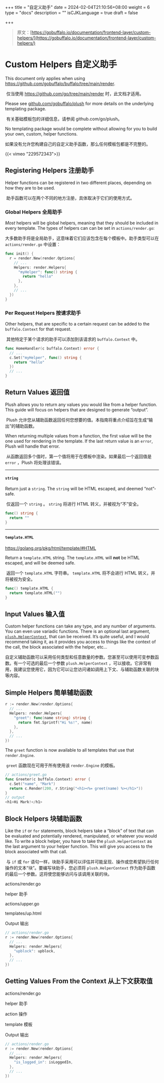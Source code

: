 +++
title = "自定义助手"
date = 2024-02-04T21:10:56+08:00
weight = 6
type = "docs"
description = ""
isCJKLanguage = true
draft = false

+++

> 原文：[https://gobuffalo.io/documentation/frontend-layer/custom-helpers/](https://gobuffalo.io/documentation/frontend-layer/custom-helpers/)

# Custom Helpers 自定义助手 

This document only applies when using https://github.com/gobuffalo/buffalo/tree/main/render.

​	仅当使用 https://github.com/go/tree/main/render 时，此文档才适用。

Please see [github.com/gobuffalo/plush](https://github.com/gobuffalo/plush) for more details on the underlying templating package.

​	有关基础模板包的详细信息，请参阅 github.com/go/plush。

No templating package would be complete without allowing for you to build your own, custom, helper functions.

​	如果没有允许您构建自己的自定义助手函数，那么任何模板包都是不完整的。

{{< vimeo "229572343">}}

## Registering Helpers 注册助手 

Helper functions can be registered in two different places, depending on how they are to be used.

​	助手函数可以在两个不同的地方注册，具体取决于它们的使用方式。

### Global Helpers 全局助手 

*Most* helpers will be global helpers, meaning that they should be included in every template. The types of helpers can can be set in `actions/render.go`:

​	大多数助手将是全局助手，这意味着它们应该包含在每个模板中。助手类型可以在 `actions/render.go` 中设置：

```go
func init() {
  r = render.New(render.Options{
    // ...
    Helpers: render.Helpers{
      "myHelper": func() string {
        return "hello"
      },
    },
    // ...
  })
}
```

### Per Request Helpers 按请求助手 

Other helpers, that are specific to a certain request can be added to the `buffalo.Context` for that request.

​	其他特定于某个请求的助手可以添加到该请求的 `buffalo.Context` 中。

```go
func HomeHandler(c buffalo.Context) error {
  // ...
  c.Set("myHelper", func() string {
    return "hello"
  })
  // ...
}
```

## Return Values 返回值 

Plush allows you to return any values you would like from a helper function. This guide will focus on helpers that are designed to generate “output”.

​	Plush 允许您从辅助函数返回任何您想要的值。本指南将重点介绍旨在生成“输出”的辅助函数。

When returning multiple values from a function, the first value will be the one used for rendering in the template. If the last return value is an `error`, Plush will handle that error.

​	从函数返回多个值时，第一个值将用于在模板中渲染。如果最后一个返回值是 `error` ，Plush 将处理该错误。

------

#### `string`

Return just a `string`. The `string` will be HTML escaped, and deemed “not”-safe.

​	仅返回一个 `string` 。 `string` 将进行 HTML 转义，并被视为“不”安全。

```go
func() string {
  return ""
}
```

------

#### `template.HTML`

https://golang.org/pkg/html/template/#HTML

Return a `template.HTML` string. The `template.HTML` will **not** be HTML escaped, and will be deemed safe.

​	返回一个 `template.HTML` 字符串。 `template.HTML` 将不会进行 HTML 转义，并将被视为安全。

```go
func() template.HTML {
  return template.HTML("")
}
```

## Input Values 输入值 

Custom helper functions can take any type, and any number of arguments. You can even use variadic functions. There is an optional last argument, [`plush.HelperContext`](https://godoc.org/github.com/gobuffalo/plush#HelperContext), that can be received. It’s quite useful, and I would recommend taking it, as it provides you access to things like the context of the call, the block associated with the helper, etc…

​	自定义辅助函数可以采用任何类型和任意数量的参数。您甚至可以使用可变参数函数。有一个可选的最后一个参数 `plush.HelperContext` ，可以接收。它非常有用，我建议您使用它，因为它可以让您访问诸如调用上下文、与辅助函数关联的块等内容。

## Simple Helpers 简单辅助函数 

```go
r := render.New(render.Options{
  // ...
  Helpers: render.Helpers{
    "greet": func(name string) string {
      return fmt.Sprintf("Hi %s!", name)
    },
  },
  // ...
})
```

The `greet` function is now available to all templates that use that `render.Engine`.

​	 `greet` 函数现在可用于所有使用该 `render.Engine` 的模板。

```go
// actions/greet.go
func Greeter(c buffalo.Context) error {
  c.Set("name", "Mark")
  return c.Render(200, r.String("<h1><%= greet(name) %></h1>"))
}
// output
<h1>Hi Mark!</h1>
```

## Block Helpers 块辅助函数 

Like the `if` or `for` statements, block helpers take a “block” of text that can be evaluated and potentially rendered, manipulated, or whatever you would like. To write a block helper, you have to take the `plush.HelperContext` as the last argument to your helper function. This will give you access to the block associated with that call.

​	与 `if` 或 `for` 语句一样，块助手采用可以评估并可能呈现、操作或您希望执行任何操作的文本“块”。要编写块助手，您必须将 `plush.HelperContext` 作为助手函数的最后一个参数。这将使您能够访问与该调用关联的块。

actions/render.go

helper
助手

actions/upper.go

templates/up.html

Output
输出

```go
// actions/render.go
r := render.New(render.Options{
  // ...
  Helpers: render.Helpers{
    "upblock": upblock,
  },
  // ...
})
```

## Getting Values From the Context 从上下文获取值 

actions/render.go

helper
助手

action
操作

template
模板

Output
输出

```go
// actions/render.go
r := render.New(render.Options{
  // ...
  Helpers: render.Helpers{
    "is_logged_in": isLoggedIn,
  },
  // ...
})
```